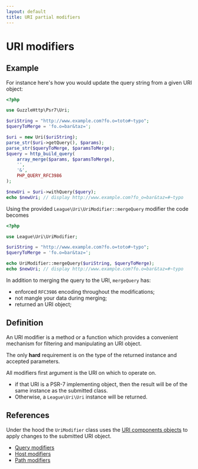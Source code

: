```yaml
---
layout: default
title: URI partial modifiers
---
```


URI modifiers
=======

## Example

For instance here's how you would update the query string from a given URI object:

~~~php
<?php

use GuzzleHttp\Psr7\Uri;

$uriString = "http://www.example.com?fo.o=toto#~typo";
$queryToMerge = 'fo.o=bar&taz=';

$uri = new Uri($uriString);
parse_str($uri->getQuery(), $params);
parse_str($queryToMerge, $paramsToMerge);
$query = http_build_query(
    array_merge($params, $paramsToMerge),
    '',
    '&',
    PHP_QUERY_RFC3986
);

$newUri = $uri->withQuery($query);
echo $newUri; // display http://www.example.com?fo_o=bar&taz=#~typo
~~~

Using the provided `League\Uri\UriModifier::mergeQuery` modifier the code becomes

~~~php
<?php

use League\Uri\UriModifier;

$uriString = "http://www.example.com?fo.o=toto#~typo";
$queryToMerge = 'fo.o=bar&taz=';

echo UriModifier::mergeQuery($uriString, $queryToMerge);
echo $newUri; // display http://www.example.com?fo.o=bar&taz=#~typo
~~~

In addition to merging the query to the URI, `mergeQuery` has:

- enforced `RFC3986` encoding throughout the modifications;
- not mangle your data during merging;
- returned an URI object;

## Definition

An URI modifier is a method or a function which provides a convenient mechanism for filtering and manipulating an URI object.

The only **hard** requirement is on the type of the returned instance and accepted parameters.

All modifiers first argument is the URI on which to operate on.

- if that URI is a PSR-7 implementing object, then the result will be of the same instance as the submitted class.
- Otherwise, a `League\Uri\Uri` instance will be returned.

## References

Under the hood the `UriModifier` class uses the [URI components objects](/components/7.0/api/) to apply changes to the submitted URI object.

- [Query modifiers](/components/7.0/modifiers/query/)
- [Host modifiers](/components/7.0/modifiers/host/)
- [Path modifiers](/components/7.0/modifiers/path/)
